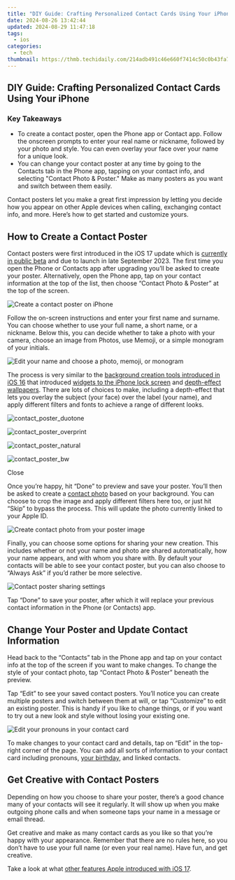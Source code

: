 ```yaml
---
title: "DIY Guide: Crafting Personalized Contact Cards Using Your iPhone"
date: 2024-08-26 13:42:44
updated: 2024-08-29 11:47:18
tags:
  - ios
categories:
  - tech
thumbnail: https://thmb.techidaily.com/214adb491c46e660f7414c50c0b43fa707653a1bb501fab4eb3e1c0ad873052e.jpg
---
```


## DIY Guide: Crafting Personalized Contact Cards Using Your iPhone

### Key Takeaways

* To create a contact poster, open the Phone app or Contact app. Follow the onscreen prompts to enter your real name or nickname, followed by your photo and style. You can even overlay your face over your name for a unique look.
* You can change your contact poster at any time by going to the Contacts tab in the Phone app, tapping on your contact info, and selecting "Contact Photo & Poster." Make as many posters as you want and switch between them easily.

 Contact posters let you make a great first impression by letting you decide how you appear on other Apple devices when calling, exchanging contact info, and more. Here’s how to get started and customize yours.

##  How to Create a Contact Poster

 Contact posters were first introduced in the iOS 17 update which is [currently in public beta](https://video-screen-grab.techidaily.com/updated-crafting-conversations-that-captivate-google-meet-edition-for-2024/) and due to launch in late September 2023\. The first time you open the Phone or Contacts app after upgrading you’ll be asked to create your poster. Alternatively, open the Phone app, tap on your contact information at the top of the list, then choose “Contact Photo & Poster” at the top of the screen.

![Create a contact poster on iPhone](https://static1.howtogeekimages.com/wordpress/wp-content/uploads/2023/08/create_contact_poster.jpg) 

 Follow the on-screen instructions and enter your first name and surname. You can choose whether to use your full name, a short name, or a nickname. Below this, you can decide whether to take a photo with your camera, choose an image from Photos, use Memoji, or a simple monogram of your initials.

![Edit your name and choose a photo, memoji, or monogram](https://static1.howtogeekimages.com/wordpress/wp-content/uploads/2023/08/edit_contact_poster.jpg) 

 The process is very similar to the [background creation tools introduced in iOS 16](https://fox-blue.techidaily.com/new-essential-tips-for-creating-videos-with-windows-8-moviemaker-for-2024/) that introduced [widgets to the iPhone lock screen](https://youtube-sure.techidaily.com/24-how-much-wealth-can-you-generate-on-youtube-using-cpm/) and [depth-effect wallpapers](https://network-issues.techidaily.com/enhancing-gameplay-fixing-civ-5-crashes/). There are lots of choices to make, including a depth-effect that lets you overlay the subject (your face) over the label (your name), and apply different filters and fonts to achieve a range of different looks.

![contact_poster_duotone](https://static1.howtogeekimages.com/wordpress/wp-content/uploads/2023/08/contact_poster_duotone.PNG) 

![contact_poster_overprint](https://static1.howtogeekimages.com/wordpress/wp-content/uploads/2023/08/contact_poster_overprint.PNG) 

![contact_poster_natural](https://static1.howtogeekimages.com/wordpress/wp-content/uploads/2023/08/contact_poster_natural.PNG) 

![contact_poster_bw](https://static1.howtogeekimages.com/wordpress/wp-content/uploads/2023/08/contact_poster_bw.PNG) 

Close 

 Once you’re happy, hit “Done” to preview and save your poster. You’ll then be asked to create a [contact photo](https://extra-hints.techidaily.com/is-av1-the-clear-winner-against-vp9/) based on your background. You can choose to crop the image and apply different filters here too, or just hit “Skip” to bypass the process. This will update the photo currently linked to your Apple ID.

![Create contact photo from your poster image](https://static1.howtogeekimages.com/wordpress/wp-content/uploads/2023/08/contact_photo.PNG) 

 Finally, you can choose some options for sharing your new creation. This includes whether or not your name and photo are shared automatically, how your name appears, and with whom you share with. By default your contacts will be able to see your contact poster, but you can also choose to “Always Ask” if you’d rather be more selective.

![Contact poster sharing settings](https://static1.howtogeekimages.com/wordpress/wp-content/uploads/2023/08/sharing_settings.jpg) 

 Tap “Done” to save your poster, after which it will replace your previous contact information in the Phone (or Contacts) app.

##  Change Your Poster and Update Contact Information

 Head back to the “Contacts” tab in the Phone app and tap on your contact info at the top of the screen if you want to make changes. To change the style of your contact photo, tap “Contact Photo & Poster” beneath the preview.

 Tap “Edit” to see your saved contact posters. You’ll notice you can create multiple posters and switch between them at will, or tap “Customize” to edit an existing poster. This is handy if you like to change things, or if you want to try out a new look and style without losing your existing one.

![Edit your pronouns in your contact card](https://static1.howtogeekimages.com/wordpress/wp-content/uploads/2023/08/pronouns_contact.jpg) 

 To make changes to your contact card and details, tap on “Edit” in the top-right corner of the page. You can add all sorts of information to your contact card including pronouns, [your birthday](https://on-screen-recording.techidaily.com/new-in-2024-screen-capture-expertise-3-cost-free-methods/), and linked contacts.

##  Get Creative with Contact Posters

 Depending on how you choose to share your poster, there’s a good chance many of your contacts will see it regularly. It will show up when you make outgoing phone calls and when someone taps your name in a message or email thread.

 Get creative and make as many contact cards as you like so that you’re happy with your appearance. Remember that there are no rules here, so you don’t have to use your full name (or even your real name). Have fun, and get creative.

 Take a look at what [other features Apple introduced with iOS 17](https://tech-haven.techidaily.com/assessing-data-protection-risks-in-using-chatgpt-technology/).

<ins class="adsbygoogle"
     style="display:block"
     data-ad-format="autorelaxed"
     data-ad-client="ca-pub-7571918770474297"
     data-ad-slot="1223367746"></ins>



<ins class="adsbygoogle"
     style="display:block"
     data-ad-client="ca-pub-7571918770474297"
     data-ad-slot="8358498916"
     data-ad-format="auto"
     data-full-width-responsive="true"></ins>
